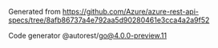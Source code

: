 Generated from https://github.com/Azure/azure-rest-api-specs/tree/8afb86737a4e792aa5d90280461e3cca4a2a9f52

Code generator @autorest/go@4.0.0-preview.11
